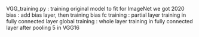 VGG_training.py :
	training original model to fit for ImageNet we got
2020
	bias : add bias layer, then training bias
	fc training : partial layer training in  fully connected layer
	global training : whole layer training in fully connected layer after pooling 5 in VGG16
